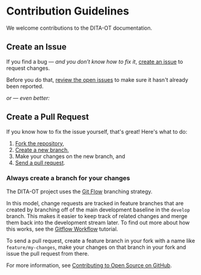 # Contribution Guidelines

We welcome contributions to the DITA-OT documentation. 

## Create an Issue

If you find a bug — _and you don’t know how to fix it_, [create an issue](https://github.com/dita-ot/docs/issues/new) to request changes.

Before you do that, [review the open issues](https://github.com/dita-ot/docs/issues) to make sure it hasn't already been reported.


_or — even better:_

## Create a Pull Request

If you know how to fix the issue yourself, that's great! Here's what to do:

1. [Fork the repository][1],
2. [Create a new branch][2], 
3. Make your changes on the new branch, and 
3. [Send a pull request][3]. 

### Always create a branch for your changes

The DITA-OT project uses the [Git Flow][4] branching strategy. 

In this model, change requests are tracked in feature branches that are created by branching off of the main development baseline in the `develop` branch. This makes it easier to keep track of related changes and merge them back into the development stream later. To find out more about how this works, see the [Gitflow Workflow][5] tutorial.

To send a pull request, create a feature branch in your fork with a name like `feature/my-changes`, make your changes on that branch in your fork and issue the pull request from there. 

For more information, see [Contributing to Open Source on GitHub][6].


[1]:    <https://help.github.com/articles/fork-a-repo/>
[2]:    <https://help.github.com/articles/using-pull-requests/>
[3]:    <https://help.github.com/articles/creating-and-deleting-branches-within-your-repository/>
[4]:    <http://nvie.com/posts/a-successful-git-branching-model/>
[5]:    <https://www.atlassian.com/git/tutorials/comparing-workflows/gitflow-workflow>
[6]:    <https://guides.github.com/activities/contributing-to-open-source/>
